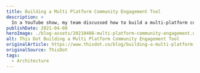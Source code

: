 ```yaml
---
title: Building a Multi Platform Community Engagement Tool
description: >
  In a YouTube show, my team discussed how to build a multi-platform community engagement tool to accompany a theoretical e-commerce buisness, A Latte Java. In this post, I summarize the discussion from "Build IT Better Architecture: Roundtable with This Dot Labs Developers".
publishDate: 2021-04-08
heroImage: ./blog-assets/20210408-multi-platform-community-engagement.webp
alt: This Dot Building a Multi Platform Community Engagement Tool
originalArticle: https://www.thisdot.co/blog/building-a-multi-platform-community-engagement-tool
originalSource: ThisDot
tags:
  - Architecture
---
```

